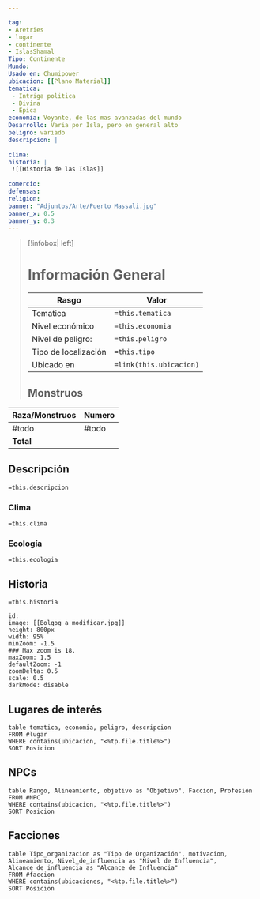 ```yaml
---

tag: 
- Aretries 
- lugar
- continente
- IslasShamal 
Tipo: Continente 
Mundo: 
Usado_en: Chumipower  
ubicacion: [[Plano Material]]
tematica:
 - Intriga politica
 - Divina
 - Epica
economia: Voyante, de las mas avanzadas del mundo
Desarrollo: Varia por Isla, pero en general alto
peligro: variado
descripcion: |
              
clima: 
historia: |
 ![[Historia de las Islas]]
            
comercio:
defensas:
religion: 
banner: "Adjuntos/Arte/Puerto Massali.jpg"
banner_x: 0.5
banner_y: 0.3
---
```



> [!infobox| left]
> # Información General
> |Rasgo | Valor |
> | --- | --- |
> | Tematica | `=this.tematica`|
>  | Nivel económico | `=this.economia` |
> |  Nivel de peligro: | `=this.peligro` |
> | Tipo de localización | `=this.tipo` |
> | Ubicado en | `=link(this.ubicacion)` |
> ## Monstruos
| Raza/Monstruos | Numero |
| -------------- | ------ |
| #todo          | #todo  |
| **Total**      |        |
<!-- TBLFM: @>$2=sum(@I..@-1) -->
## Descripción
`=this.descripcion`
### Clima
`=this.clima`
### Ecología
`=this.ecologia`
## Historia
`=this.historia`
```leaflet
id: 
image: [[Bolgog a modificar.jpg]]
height: 800px
width: 95%
minZoom: -1.5
### Max zoom is 18.
maxZoom: 1.5
defaultZoom: -1
zoomDelta: 0.5
scale: 0.5
darkMode: disable
```
## Lugares de interés
```dataview
table tematica, economia, peligro, descripcion
FROM #lugar
WHERE contains(ubicacion, "<%tp.file.title%>")
SORT Posicion
```
## NPCs
```dataview
table Rango, Alineamiento, objetivo as "Objetivo", Faccion, Profesión
FROM #NPC
WHERE contains(ubicacion, "<%tp.file.title%>")
SORT Posicion
```
## Facciones

```dataview
table Tipo_organizacion as "Tipo de Organización", motivacion, Alineamiento, Nivel_de_influencia as "Nivel de Influencia",  Alcance_de_influencia as "Alcance de Influencia" 
FROM #faccion 
WHERE contains(ubicaciones, "<%tp.file.title%>")
SORT Posicion
```

